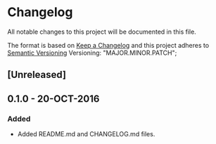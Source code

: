 # Changelog
All notable changes to this project will be documented in this file.

The format is based on [Keep a Changelog](http://keepachangelog.com/)
and this project adheres to [Semantic Versioning](http://semver.org/)
Versioning: "MAJOR.MINOR.PATCH";

## [Unreleased]

<!-- ### Changed, Fixed, Removed, etc.-->

## 0.1.0 - 20-OCT-2016
### Added
- Added README.md and CHANGELOG.md files.
